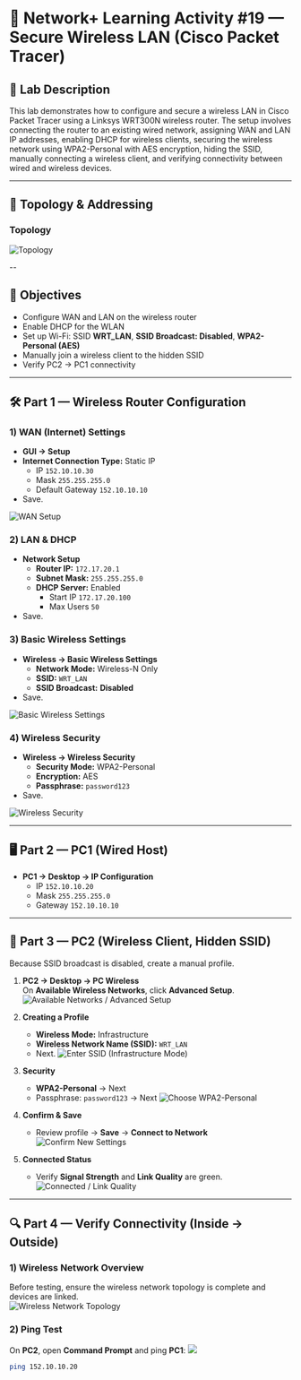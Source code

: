 # 🛜 Network+ Learning Activity #19 — Secure Wireless LAN (Cisco Packet Tracer)

## 📄 Lab Description
This lab demonstrates how to configure and secure a wireless LAN in Cisco Packet Tracer using a Linksys WRT300N wireless router. The setup involves connecting the router to an existing wired network, assigning WAN and LAN IP addresses, enabling DHCP for wireless clients, securing the wireless network using WPA2-Personal with AES encryption, hiding the SSID, manually connecting a wireless client, and verifying connectivity between wired and wireless devices.

---

## 🧭 Topology & Addressing

### Topology
![Topology](s1.png)

--

## 🎯 Objectives
- Configure WAN and LAN on the wireless router  
- Enable DHCP for the WLAN  
- Set up Wi-Fi: SSID **WRT_LAN**, **SSID Broadcast: Disabled**, **WPA2-Personal (AES)**  
- Manually join a wireless client to the hidden SSID  
- Verify PC2 → PC1 connectivity

---

## 🛠️ Part 1 — Wireless Router Configuration

### 1) WAN (Internet) Settings
- **GUI → Setup**
- **Internet Connection Type:** Static IP  
  - IP `152.10.10.30`  
  - Mask `255.255.255.0`  
  - Default Gateway `152.10.10.10`
- Save.
  
![WAN Setup](s2.png)

### 2) LAN & DHCP
- **Network Setup**
  - **Router IP:** `172.17.20.1`
  - **Subnet Mask:** `255.255.255.0`
  - **DHCP Server:** Enabled  
    - Start IP `172.17.20.100`  
    - Max Users `50`
- Save.

### 3) Basic Wireless Settings
- **Wireless → Basic Wireless Settings**
  - **Network Mode:** Wireless-N Only
  - **SSID:** `WRT_LAN`
  - **SSID Broadcast:** **Disabled**
- Save.

![Basic Wireless Settings](s3.png)

### 4) Wireless Security
- **Wireless → Wireless Security**
  - **Security Mode:** WPA2-Personal
  - **Encryption:** AES
  - **Passphrase:** `password123`
- Save.

![Wireless Security](s4.png)

---

## 🖥️ Part 2 — PC1 (Wired Host)

- **PC1 → Desktop → IP Configuration**
  - IP `152.10.10.20`
  - Mask `255.255.255.0`
  - Gateway `152.10.10.10`

---

## 📶 Part 3 — PC2 (Wireless Client, Hidden SSID)

Because SSID broadcast is disabled, create a manual profile.

1) **PC2 → Desktop → PC Wireless**  
   On **Available Wireless Networks**, click **Advanced Setup**.
   ![Available Networks / Advanced Setup](s5.png)

2) **Creating a Profile**
   - **Wireless Mode:** Infrastructure  
   - **Wireless Network Name (SSID):** `WRT_LAN`  
   - Next.
   ![Enter SSID (Infrastructure Mode)](s6.png)

3) **Security**
   - **WPA2-Personal** → Next  
   - Passphrase: `password123` → Next
   ![Choose WPA2-Personal](s7.png)

4) **Confirm & Save**
   - Review profile → **Save** → **Connect to Network**
   ![Confirm New Settings](s8.png)

5) **Connected Status**
   - Verify **Signal Strength** and **Link Quality** are green.
   ![Connected / Link Quality](s9.png)

---

## 🔍 Part 4 — Verify Connectivity (Inside → Outside)

### 1) Wireless Network Overview
Before testing, ensure the wireless network topology is complete and devices are linked.  
![Wireless Network Topology](s11.png)

### 2) Ping Test
On **PC2**, open **Command Prompt** and ping **PC1**:
![](s10.png)
```bash
ping 152.10.10.20
